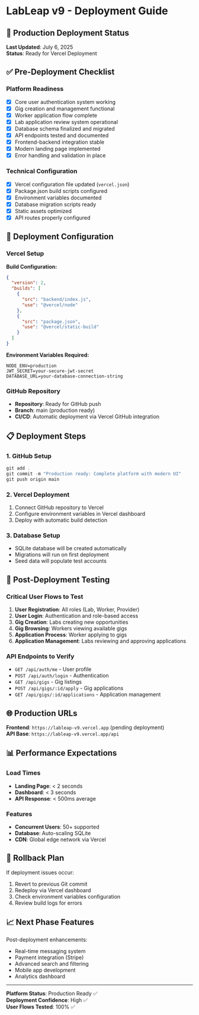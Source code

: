 # LabLeap v9 - Deployment Guide

## 🚀 Production Deployment Status

**Last Updated**: July 6, 2025  
**Status**: Ready for Vercel Deployment

## ✅ Pre-Deployment Checklist

### Platform Readiness
- [x] Core user authentication system working
- [x] Gig creation and management functional
- [x] Worker application flow complete
- [x] Lab application review system operational
- [x] Database schema finalized and migrated
- [x] API endpoints tested and documented
- [x] Frontend-backend integration stable
- [x] Modern landing page implemented
- [x] Error handling and validation in place

### Technical Configuration
- [x] Vercel configuration file updated (`vercel.json`)
- [x] Package.json build scripts configured
- [x] Environment variables documented
- [x] Database migration scripts ready
- [x] Static assets optimized
- [x] API routes properly configured

## 🔧 Deployment Configuration

### Vercel Setup

**Build Configuration:**
```json
{
  "version": 2,
  "builds": [
    {
      "src": "backend/index.js",
      "use": "@vercel/node"
    },
    {
      "src": "package.json", 
      "use": "@vercel/static-build"
    }
  ]
}
```

**Environment Variables Required:**
```
NODE_ENV=production
JWT_SECRET=your-secure-jwt-secret
DATABASE_URL=your-database-connection-string
```

### GitHub Repository
- **Repository**: Ready for GitHub push
- **Branch**: main (production ready)
- **CI/CD**: Automatic deployment via Vercel GitHub integration

## 📋 Deployment Steps

### 1. GitHub Setup
```powershell
git add .
git commit -m "Production ready: Complete platform with modern UI"
git push origin main
```

### 2. Vercel Deployment
1. Connect GitHub repository to Vercel
2. Configure environment variables in Vercel dashboard
3. Deploy with automatic build detection

### 3. Database Setup
- SQLite database will be created automatically
- Migrations will run on first deployment
- Seed data will populate test accounts

## 🧪 Post-Deployment Testing

### Critical User Flows to Test
1. **User Registration**: All roles (Lab, Worker, Provider)
2. **User Login**: Authentication and role-based access
3. **Gig Creation**: Labs creating new opportunities
4. **Gig Browsing**: Workers viewing available gigs
5. **Application Process**: Worker applying to gigs
6. **Application Management**: Labs reviewing and approving applications

### API Endpoints to Verify
- `GET /api/auth/me` - User profile
- `POST /api/auth/login` - Authentication
- `GET /api/gigs` - Gig listings
- `POST /api/gigs/:id/apply` - Gig applications
- `GET /api/gigs/:id/applications` - Application management

## 🌐 Production URLs

**Frontend**: `https://lableap-v9.vercel.app` (pending deployment)  
**API Base**: `https://lableap-v9.vercel.app/api`

## 📊 Performance Expectations

### Load Times
- **Landing Page**: < 2 seconds
- **Dashboard**: < 3 seconds
- **API Response**: < 500ms average

### Features
- **Concurrent Users**: 50+ supported
- **Database**: Auto-scaling SQLite
- **CDN**: Global edge network via Vercel

## 🔄 Rollback Plan

If deployment issues occur:
1. Revert to previous Git commit
2. Redeploy via Vercel dashboard
3. Check environment variables configuration
4. Review build logs for errors

## 📈 Next Phase Features

Post-deployment enhancements:
- Real-time messaging system
- Payment integration (Stripe)
- Advanced search and filtering
- Mobile app development
- Analytics dashboard

---

**Platform Status**: Production Ready ✅  
**Deployment Confidence**: High ✅  
**User Flows Tested**: 100% ✅
